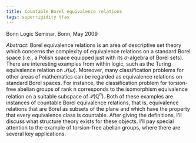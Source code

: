 ```yaml
---
title: Countable Borel equivalence relations
tags: superrigidity tfas
---
```


Bonn Logic Seminar, Bonn, May 2009<!--more-->

*Abstract*: Borel equivalence relations is an area of descriptive set theory which concerns the complexity of equivalence relations on a standard Borel space (i.e., a Polish space equipped just with its $\sigma$-algebra of Borel sets). There are interesting examples from within logic, such as the Turing equivalence relation on $\mathcal P(\omega)$. Moreover, many classification problems for other areas of mathematics can be regarded as equivalence relations on standard Borel spaces. For instance, the classification problem for torsion-free abelian groups of rank n corresponds to the isomorphism equivalence relation on a suitable subspace of $\mathcal P(\mathbb Q^n)$. Both of these examples are instances of countable Borel equivalence relations, that is, equivalence relations that are Borel as subsets of the plane and which have the property that every equivalence class is countable. After giving the definitions, I'll discuss what structure theory exists for these objects. I'll pay special attention to the example of torsion-free abelian groups, where there are several key applications.</p>
